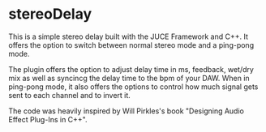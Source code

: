 # stereoDelay


This is a simple stereo delay built with the JUCE Framework and C++. It offers the option to switch between normal stereo mode and a ping-pong mode.

The plugin offers the option to adjust delay time in ms, feedback, wet/dry mix as well as syncincg the delay time to the bpm of your DAW.
When in ping-pong mode, it also offers the options to control how much signal gets sent to each channel and to invert it. 

The code was heavily inspired by Will Pirkles's book "Designing Audio Effect Plug-Ins in C++".
